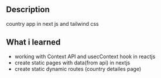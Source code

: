 ## Description

country app in next js and tailwind css

## What i learned

- working with Context API and usecContext hook in reactjs
- create static pages with data(from api) in nextjs
- create static dynamic routes (country detailes page)
